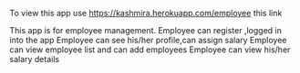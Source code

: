 To view this app use https://kashmira.herokuapp.com/employee this link

This app is for employee management.
Employee can register ,logged in into the app
Employee can see his/her profile,can assign salary
Employee can view employee list and can add employees
Employee can view his/her salary details


